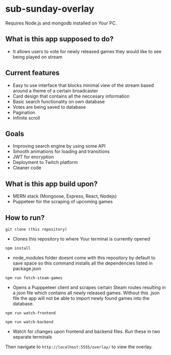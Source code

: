 # sub-sunday-overlay

Requires Node.js and mongodb installed on Your PC.

What is this app supposed to do?
---

- It allows users to vote for newly released games they would like to see being played on stream

Current features
---

- Easy to use interface that blocks minimal view of the stream based around a theme of a certain broadcaster
- Card design that contains all the neccesary information
- Basic search functionality on own database
- Votes are being saved to database 
- Pagination
- Infinite scroll

Goals
---
- Improving search engine by using some API
- Smooth animations for loading and transitions
- JWT for encryption
- Deployment to Twitch platform
- Cleaner code

What is this app build upon?
---

- MERN stack (Mongoose, Express, React, Nodejs)
- Puppeteer for the scraping of upcoming games

How to run?
---

`git clone (this repository)`

- Clones this repository to where Your terminal is currently opened 



`npm install`

- node_modules folder doesnt come with this repository by default to save space so this command installs all the dependencies listed in package.json

`npm run fetch-steam-games`

- Opens a Pupppeteer client and scrapes certain Steam routes resulting in a json file which contains all newly released games.
Without this .json file the app will not be able to import newly found games into the database.

`npm run watch-frontend`

`npm run watch-backend`

- Watch for changes upon frontend and backend files. Run these in two separate terminals

Then navigate to `http://localhost:5555/overlay/` to view the overlay.
